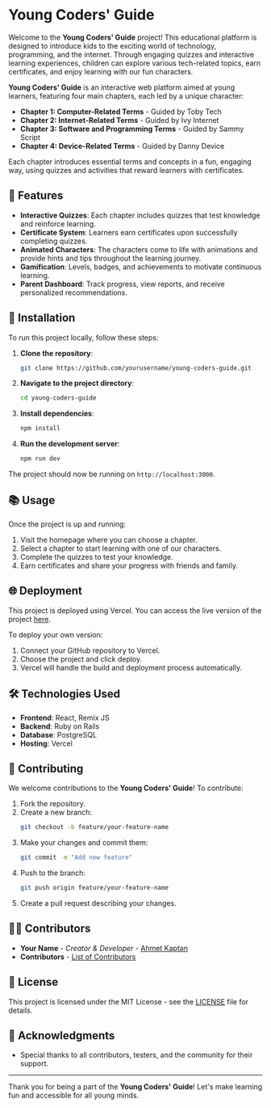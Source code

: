
# Young Coders' Guide

Welcome to the **Young Coders' Guide** project! This educational platform is designed to introduce kids to the exciting world of technology, programming, and the internet. Through engaging quizzes and interactive learning experiences, children can explore various tech-related topics, earn certificates, and enjoy learning with our fun characters.

**Young Coders' Guide** is an interactive web platform aimed at young learners, featuring four main chapters, each led by a unique character:

- **Chapter 1: Computer-Related Terms** - Guided by Toby Tech
- **Chapter 2: Internet-Related Terms** - Guided by Ivy Internet
- **Chapter 3: Software and Programming Terms** - Guided by Sammy Script
- **Chapter 4: Device-Related Terms** - Guided by Danny Device

Each chapter introduces essential terms and concepts in a fun, engaging way, using quizzes and activities that reward learners with certificates.

## 🧩 Features

- **Interactive Quizzes**: Each chapter includes quizzes that test knowledge and reinforce learning.
- **Certificate System**: Learners earn certificates upon successfully completing quizzes.
- **Animated Characters**: The characters come to life with animations and provide hints and tips throughout the learning journey.
- **Gamification**: Levels, badges, and achievements to motivate continuous learning.
- **Parent Dashboard**: Track progress, view reports, and receive personalized recommendations.

## 🔧 Installation

To run this project locally, follow these steps:

1. **Clone the repository**:
   ```bash
   git clone https://github.com/yourusername/young-coders-guide.git
   ```
2. **Navigate to the project directory**:
   ```bash
   cd young-coders-guide
   ```
3. **Install dependencies**:
   ```bash
   npm install
   ```
4. **Run the development server**:
   ```bash
   npm run dev
   ```

The project should now be running on `http://localhost:3000`.

## 📚 Usage

Once the project is up and running:

1. Visit the homepage where you can choose a chapter.
2. Select a chapter to start learning with one of our characters.
3. Complete the quizzes to test your knowledge.
4. Earn certificates and share your progress with friends and family.

## 🌐 Deployment

This project is deployed using Vercel. You can access the live version of the project [here](https://young-coders.vercel.app/).

To deploy your own version:

1. Connect your GitHub repository to Vercel.
2. Choose the project and click deploy.
3. Vercel will handle the build and deployment process automatically.

## 🛠️ Technologies Used

- **Frontend**: React, Remix JS
- **Backend**: Ruby on Rails
- **Database**: PostgreSQL
- **Hosting**: Vercel

## 🤝 Contributing

We welcome contributions to the **Young Coders' Guide**! To contribute:

1. Fork the repository.
2. Create a new branch:
   ```bash
   git checkout -b feature/your-feature-name
   ```
3. Make your changes and commit them:
   ```bash
   git commit -m "Add new feature"
   ```
4. Push to the branch:
   ```bash
   git push origin feature/your-feature-name
   ```
5. Create a pull request describing your changes.

## 🧑‍💻 Contributors

- **Your Name** - *Creator & Developer* - [Ahmet Kaptan](https://github.com/codescaptain)
- **Contributors** - [List of Contributors](https://github.com/yourusername/young-coders-guide/graphs/contributors)

## 📄 License

This project is licensed under the MIT License - see the [LICENSE](https://github.com/codescaptain/young-coders-guIde/blob/main/LICENSE) file for details.

## 🎉 Acknowledgments

- Special thanks to all contributors, testers, and the community for their support.

---

Thank you for being a part of the **Young Coders' Guide**! Let's make learning fun and accessible for all young minds.
